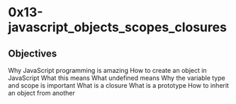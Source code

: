 # 0x13-javascript_objects_scopes_closures

## Objectives
Why JavaScript programming is amazing
How to create an object in JavaScript
What this means
What undefined means
Why the variable type and scope is important
What is a closure
What is a prototype
How to inherit an object from another
